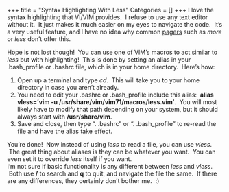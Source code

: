 +++
title = "Syntax Highlighting With Less"
Categories = []
+++
I love the syntax highlighting that VI/VIM provides.  I refuse to use any text editor without it.  It just makes it much easier on my eyes to navigate the code.  It&#8217;s a very useful feature, and I have no idea why common [pagers][1] such as <span class="Apple-style-span" style="font-style:italic;">more</span> or <span class="Apple-style-span" style="font-style:italic;">less</span> don&#8217;t offer this. <div>
</div>

<div>
  Hope is not lost though!  You can use one of VIM&#8217;s macros to act similar to <span class="Apple-style-span" style="font-style:italic;">less</span> but with highlighting!  This is done by setting an alias in your .bash_profile or .bashrc file, which is in your home directory.  Here&#8217;s how:
</div>

<div>
  <ol>
    <li>
      Open up a terminal and type <span class="Apple-style-span" style="font-style:italic;">cd</span>.  This will take you to your home directory in case you aren&#8217;t already.
    </li>
    <li>
      You need to edit your .bashrc or .bash_profile include this alias:  <span class="Apple-style-span" style="font-weight:bold;">alias vless=&#8217;vim -u /usr/share/vim/vim71/macros/less.vim&#8217;</span>.  You will most likely have to modify that path depending on your system, but it should always start with <span class="Apple-style-span" style="font-weight:bold;">/usr/share/vim</span>.
    </li>
    <li>
      Save and close, then type &#8220;. .bashrc&#8221; or &#8220;. .bash_profile&#8221; to re-read the file and have the alias take effect.
    </li>
  </ol>
  
  <div>
    You&#8217;re done!  Now instead of using <span class="Apple-style-span" style="font-style:italic;">less</span> to read a file, you can use <span class="Apple-style-span" style="font-style:italic;">vless</span>.  The great thing about aliases is they can be whatever you want.  You can even set it to override <span class="Apple-style-span" style="font-style:italic;">less</span> itself if you want.
  </div>
  
  <div>
  </div>
  
  <div>
    I&#8217;m not sure if basic functionality is any different between <span class="Apple-style-span" style="font-style:italic;">less</span> and <span class="Apple-style-span" style="font-style:italic;">vless</span>.  Both use <span class="Apple-style-span" style="font-weight:bold;">/</span> to search and <span class="Apple-style-span" style="font-weight:bold;">q</span> to quit, and navigate the file the same.  If there are any differences, they certainly don&#8217;t bother me.  :)
  </div>
</div>

 [1]: http://en.wikipedia.org/wiki/Terminal_pager
